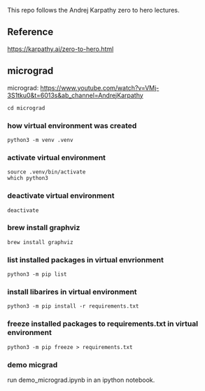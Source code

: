 This repo follows the Andrej Karpathy zero to hero lectures.

## Reference
https://karpathy.ai/zero-to-hero.html

## micrograd
micrograd: https://www.youtube.com/watch?v=VMj-3S1tku0&t=6013s&ab_channel=AndrejKarpathy
```
cd micrograd
```
### how virtual environment was created
```
python3 -m venv .venv
```
### activate virtual environment
```
source .venv/bin/activate
which python3
```
### deactivate virtual environment
```
deactivate
```
### brew install graphviz
```
brew install graphviz
```
### list installed packages in virtual envrionment
```
python3 -m pip list
```
### install libarires in virtual environment
```
python3 -m pip install -r requirements.txt
```
### freeze installed packages to requirements.txt in virtual environment
```
python3 -m pip freeze > requirements.txt
```
### demo micgrad
run demo_micrograd.ipynb in an ipython notebook. 